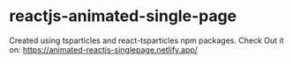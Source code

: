 # reactjs-animated-single-page

Created using tsparticles and react-tsparticles npm packages.
Check Out it on: https://animated-reactjs-singlepage.netlify.app/
